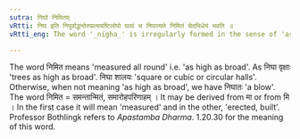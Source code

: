 ```yaml
---
sutra: निघो निमितम्
vRtti: निघ इति निपूर्वाद्धन्तेरप्प्रत्ययष्टिलोपो घत्वं च निपात्यते निमितं चेदभिधेयं भवति ॥
vRtti_eng: The word '_nigha_' is irregularly formed in the sense of 'as high as broad'.

---
```

The word निमित means 'measured all round' i.e. 'as high as broad'. As निघा वृक्षाः 'trees as high as broad'. निघा शालयः 'square or cubic or circular halls'. Otherwise, when not meaning 'as high as broad', we have निघातः 'a blow'. The word निमित = समन्तान्मितं, समारोहपरिणाहम् । It may be derived from मा or from मि । In the first case it will mean 'measured' and in the other, 'erected, built'. Professor Bothlingk refers to _Apastamba_ _Dharma_. 1.20.30 for the meaning of this word.